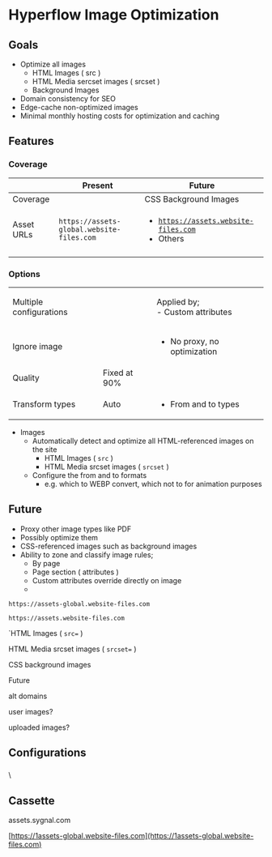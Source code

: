 # Hyperflow Image Optimization

## Goals

* Optimize all images
  * HTML Images ( src )
  * HTML Media sercset images ( srcset )
  * Background Images
* Domain consistency for SEO&#x20;
* Edge-cache non-optimized images
* Minimal monthly hosting costs for optimization and caching

## Features

### Coverage

|            | Present                                   | Future                                                                         |
| ---------- | ----------------------------------------- | ------------------------------------------------------------------------------ |
| Coverage   |                                           | CSS Background Images                                                          |
| Asset URLs | `https://assets-global.website-files.com` | <ul><li><code>https://assets.website-files.com</code></li><li>Others</li></ul> |
|            |                                           |                                                                                |

### Options

|                         |              |                                             |
| ----------------------- | ------------ | ------------------------------------------- |
| Multiple configurations |              | <p>Applied by;<br>- Custom attributes</p>   |
| Ignore image            |              | <ul><li>No proxy, no optimization</li></ul> |
| Quality                 | Fixed at 90% |                                             |
| Transform types         | Auto         | <ul><li>From and to types</li></ul>         |

* Images
  * Automatically detect and optimize all HTML-referenced images on the site
    * HTML Images ( `src` )
    * HTML Media srcset images ( `srcset` )
  * Configure the from and to formats
    * e.g. which to WEBP convert, which not to for animation purposes&#x20;

## Future

* Proxy other image types like PDF
* Possibly optimize them&#x20;
* CSS-referenced images such as background images&#x20;
* Ability to zone and classify image rules;
  * By page
  * Page section ( attributes )
  * Custom attributes override directly on image&#x20;
  * &#x20;



`https://assets-global.website-files.com`

`https://assets.website-files.com`



\`HTML Images ( `src=` )

HTML Media srcset images ( `srcset=` )

CSS background images





Future



alt domains

user images?&#x20;

uploaded images?&#x20;













## Configurations

### &#x20;<a href="#enable-transformations" id="enable-transformations"></a>

\


## Cassette

assets.sygnal.com

[https://1assets-global.website-files.com](https://1assets-global.website-files.com)

